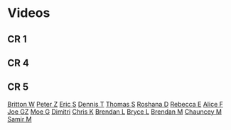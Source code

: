 # Videos

## CR 1

## CR 4

## CR 5
[Britton W](https://www.youtube.com/watch?v=mws-ltvsehM&feature=youtu.be)
[Peter Z](https://www.youtube.com/watch?v=2JE2NFTtPsg)
[Eric S](https://youtu.be/0DBcu-vcKAY)
[Dennis T](https://youtu.be/6_jNkj7pPBs)
[Thomas S](https://youtu.be/EyrqdqShnYI)
[Roshana D](https://github.com/ga-dc/project2/issues/453)
[Rebecca E](https://youtu.be/Tl4IHAWDveo)
[Alice F]( https://youtu.be/QU3-fTdoqpU)
[Joe GZ](https://www.youtube.com/watch?v=u7D5A4q9eLU)
[Moe G](https://www.youtube.com/watch?v=5N9B3L8JJec)
[Dimitri](https://www.youtube.com/watch?v=tH17JguzvJU&feature=youtu.be)
[Chris K](https://youtu.be/Ua4pjrz9LE0)
[Brendan L]()
[Bryce L](https://youtu.be/RVsxQzW67iU)
[Brendan M](https://www.youtube.com/watch?v=y6ObYOAcvfE&feature=youtu.be)
[Chauncey M]()
[Samir M](https://youtu.be/9vtt-ZA3WKs)
